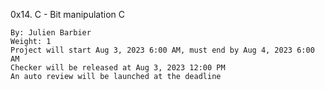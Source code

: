 0x14. C - Bit manipulation
C

    By: Julien Barbier
    Weight: 1
    Project will start Aug 3, 2023 6:00 AM, must end by Aug 4, 2023 6:00 AM
    Checker will be released at Aug 3, 2023 12:00 PM
    An auto review will be launched at the deadline
